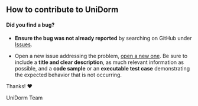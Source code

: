 ## How to contribute to UniDorm

#### **Did you find a bug?**


* **Ensure the bug was not already reported** by searching on GitHub under [Issues](https://github.com/fritzz98/UniDorm/issues).

* Open a new issue addressing the problem, [open a new one](https://github.com/fritzz98/UniDorm/issues/new). Be sure to include a **title and clear description**, as much relevant information as possible, and a **code sample** or an **executable test case** demonstrating the expected behavior that is not occurring.


Thanks! :heart:

UniDorm Team
